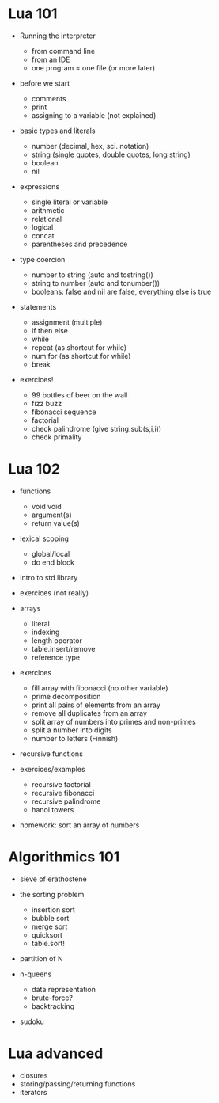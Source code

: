 Lua 101
=======

- Running the interpreter
	- from command line
	- from an IDE
	- one program = one file (or more later)

- before we start
	- comments
	- print
	- assigning to a variable (not explained)

- basic types and literals
	- number (decimal, hex, sci. notation)
	- string (single quotes, double quotes, long string)
	- boolean
	- nil

- expressions
	- single literal or variable
	- arithmetic
	- relational
	- logical
	- concat
	- parentheses and precedence

- type coercion
	- number to string (auto and tostring())
	- string to number (auto and tonumber())
	- booleans: false and nil are false, everything else is true

- statements
	- assignment (multiple)
	- if then else
	- while
	- repeat  (as shortcut for while)
	- num for (as shortcut for while)
	- break

- exercices!
	- 99 bottles of beer on the wall
	- fizz buzz
	- fibonacci sequence
	- factorial
	- check palindrome (give string.sub(s,i,i))
	- check primality

Lua 102
=======

- functions
	- void void
	- argument(s)
	- return value(s)
- lexical scoping
	- global/local
	- do end block
- intro to std library
- exercices (not really)

- arrays
	- literal
	- indexing
	- length operator
	- table.insert/remove
	- reference type

- exercices
	- fill array with fibonacci (no other variable)
	- prime decomposition
	- print all pairs of elements from an array
	- remove all duplicates from an array
	- split array of numbers into primes and non-primes
	- split a number into digits
	- number to letters (Finnish)

- recursive functions
- exercices/examples
	- recursive factorial
	- recursive fibonacci
	- recursive palindrome
	- hanoi towers

- homework: sort an array of numbers

Algorithmics 101
================

- sieve of erathostene
- the sorting problem
	- insertion sort
	- bubble sort
	- merge sort
	- quicksort
	- table.sort!

- partition of N
- n-queens
	- data representation
	- brute-force?
	- backtracking

- sudoku

Lua advanced
============

- closures
- storing/passing/returning functions
- iterators
